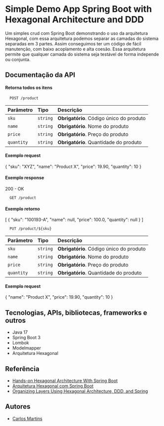 
# Simple Demo App Spring Boot with Hexagonal Architecture and DDD

Um simples crud com Spring Boot demonstrando o uso da arquitetura Hexagonal, com essa arquitetura podemos separar as camadas do sistema separadas em 3 partes. Assim conseguimos ter um código de fácil manutenção, com baixo acoplamento e alta coesão. Essa arquitetura permite que qualquer camada do sistema seja testável de forma independe ou conjunta.




## Documentação da API

#### Retorna todos os itens

```http
  POST /product
```

| Parâmetro   | Tipo       | Descrição                           |
| :---------- | :--------- | :---------------------------------- |
| `sku` | `string` | **Obrigatório**. Código único do produto |
| `name` | `string` | **Obrigatório**. Nome do produto |
| `price` | `string` | **Obrigatório**. Preço do produto |
| `quantity` | `string` | **Obrigatório**. Quantidade do produto |

#### Exemplo request

{
    "sku": "XYZ",
    "name": "Product X",
    "price": 19.90,
    "quantity": 10 
}

#### Exemplo response

200 - OK

```http
  GET /product
```

#### Exemplo retorno

[
    {
        "sku": "100193-A",
        "name": null,
        "price": 100.0,
        "quantity": null
    }
]

```http
  PUT /product/${sku}
```

| Parâmetro   | Tipo       | Descrição                           |
| :---------- | :--------- | :---------------------------------- |
| `sku` | `string` | **Obrigatório**. Código único do produto |
| `name` | `string` | **Obrigatório**. Nome do produto |
| `price` | `string` | **Obrigatório**. Preço do produto |
| `quantity` | `string` | **Obrigatório**. Quantidade do produto |

#### Exemplo request

{
    "name": "Product X",
    "price": 19.90,
    "quantity": 10 
}


## Tecnologias, APIs, bibliotecas, frameworks e outros

- Java 17
- Spring Boot 3
- Lombok
- Modelmapper
- Arquitetura Hexagonal


## Referência

 - [Hands-on Hexagonal Architecture With Spring Boot](https://medium.com/javarevisited/hands-on-hexagonal-architecture-with-spring-boot-ca61f88bed8b)
 - [Arquitetura Hexagonal com Spring Boot](http://rdrblog.com.br/java/spring/arquitetura-hexagonal-com-spring-boot/)
 - [Organizing Layers Using Hexagonal Architecture, DDD, and Spring](https://www.baeldung.com/hexagonal-architecture-ddd-spring)


## Autores

- [Carlos Martins](https://github.com/guttomarttins)

